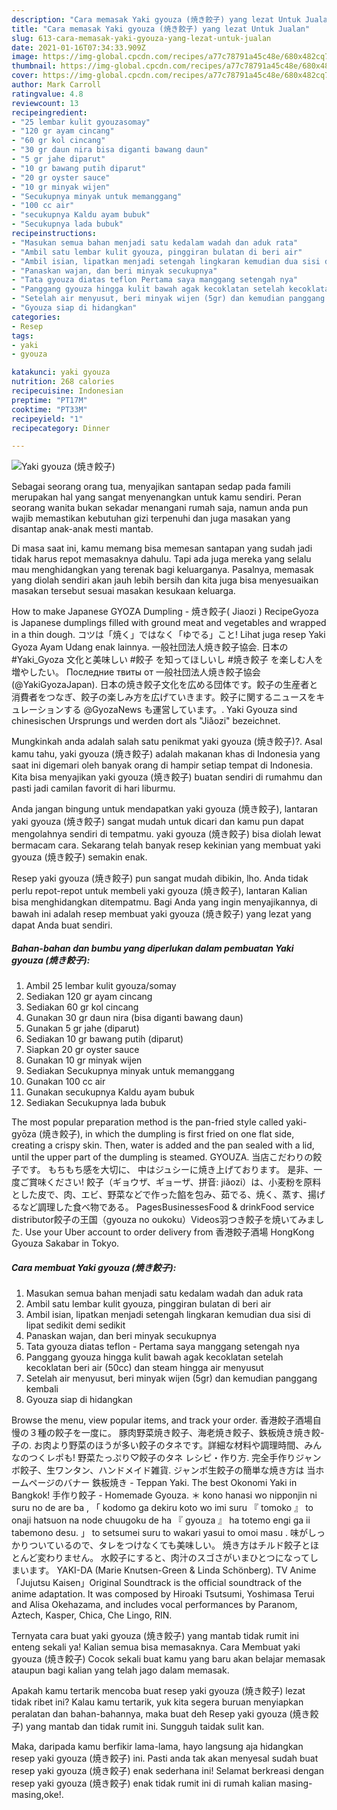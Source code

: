 ```yaml
---
description: "Cara memasak Yaki gyouza (焼き餃子) yang lezat Untuk Jualan"
title: "Cara memasak Yaki gyouza (焼き餃子) yang lezat Untuk Jualan"
slug: 613-cara-memasak-yaki-gyouza-yang-lezat-untuk-jualan
date: 2021-01-16T07:34:33.909Z
image: https://img-global.cpcdn.com/recipes/a77c78791a45c48e/680x482cq70/yaki-gyouza-焼き餃子-foto-resep-utama.jpg
thumbnail: https://img-global.cpcdn.com/recipes/a77c78791a45c48e/680x482cq70/yaki-gyouza-焼き餃子-foto-resep-utama.jpg
cover: https://img-global.cpcdn.com/recipes/a77c78791a45c48e/680x482cq70/yaki-gyouza-焼き餃子-foto-resep-utama.jpg
author: Mark Carroll
ratingvalue: 4.8
reviewcount: 13
recipeingredient:
- "25 lembar kulit gyouzasomay"
- "120 gr ayam cincang"
- "60 gr kol cincang"
- "30 gr daun nira bisa diganti bawang daun"
- "5 gr jahe diparut"
- "10 gr bawang putih diparut"
- "20 gr oyster sauce"
- "10 gr minyak wijen"
- "Secukupnya minyak untuk memanggang"
- "100 cc air"
- "secukupnya Kaldu ayam bubuk"
- "Secukupnya lada bubuk"
recipeinstructions:
- "Masukan semua bahan menjadi satu kedalam wadah dan aduk rata"
- "Ambil satu lembar kulit gyouza, pinggiran bulatan di beri air"
- "Ambil isian, lipatkan menjadi setengah lingkaran kemudian dua sisi di lipat sedikit demi sedikit"
- "Panaskan wajan, dan beri minyak secukupnya"
- "Tata gyouza diatas teflon Pertama saya manggang setengah nya"
- "Panggang gyouza hingga kulit bawah agak kecoklatan setelah kecoklatan beri air (50cc) dan steam hingga air menyusut"
- "Setelah air menyusut, beri minyak wijen (5gr) dan kemudian panggang kembali"
- "Gyouza siap di hidangkan"
categories:
- Resep
tags:
- yaki
- gyouza

katakunci: yaki gyouza 
nutrition: 268 calories
recipecuisine: Indonesian
preptime: "PT17M"
cooktime: "PT33M"
recipeyield: "1"
recipecategory: Dinner

---
```



![Yaki gyouza (焼き餃子)](https://img-global.cpcdn.com/recipes/a77c78791a45c48e/680x482cq70/yaki-gyouza-焼き餃子-foto-resep-utama.jpg)

Sebagai seorang orang tua, menyajikan santapan sedap pada famili merupakan hal yang sangat menyenangkan untuk kamu sendiri. Peran seorang  wanita bukan sekadar menangani rumah saja, namun anda pun wajib memastikan kebutuhan gizi terpenuhi dan juga masakan yang disantap anak-anak mesti mantab.

Di masa  saat ini, kamu memang bisa memesan santapan yang sudah jadi tidak harus repot memasaknya dahulu. Tapi ada juga mereka yang selalu mau menghidangkan yang terenak bagi keluarganya. Pasalnya, memasak yang diolah sendiri akan jauh lebih bersih dan kita juga bisa menyesuaikan masakan tersebut sesuai masakan kesukaan keluarga. 

How to make Japanese GYOZA Dumpling - 焼き餃子( Jiaozi ) RecipeGyoza is Japanese dumplings filled with ground meat and vegetables and wrapped in a thin dough. コツは「焼く」ではなく「ゆでる」こと! Lihat juga resep Yaki Gyoza Ayam Udang enak lainnya. 一般社団法人焼き餃子協会. 日本の #Yaki_Gyoza 文化と美味しい #餃子 を知ってほしいし #焼き餃子 を楽しむ人を増やしたい。 Последние твиты от 一般社団法人焼き餃子協会 (@YakiGyozaJapan). 日本の焼き餃子文化を広める団体です。餃子の生産者と消費者をつなぎ、餃子の楽しみ方を広げていきます。餃子に関するニュースをキュレーションする @GyozaNews も運営しています。. Yaki Gyouza sind chinesischen Ursprungs und werden dort als &#34;Jiǎozi&#34; bezeichnet.

Mungkinkah anda adalah salah satu penikmat yaki gyouza (焼き餃子)?. Asal kamu tahu, yaki gyouza (焼き餃子) adalah makanan khas di Indonesia yang saat ini digemari oleh banyak orang di hampir setiap tempat di Indonesia. Kita bisa menyajikan yaki gyouza (焼き餃子) buatan sendiri di rumahmu dan pasti jadi camilan favorit di hari liburmu.

Anda jangan bingung untuk mendapatkan yaki gyouza (焼き餃子), lantaran yaki gyouza (焼き餃子) sangat mudah untuk dicari dan kamu pun dapat mengolahnya sendiri di tempatmu. yaki gyouza (焼き餃子) bisa diolah lewat bermacam cara. Sekarang telah banyak resep kekinian yang membuat yaki gyouza (焼き餃子) semakin enak.

Resep yaki gyouza (焼き餃子) pun sangat mudah dibikin, lho. Anda tidak perlu repot-repot untuk membeli yaki gyouza (焼き餃子), lantaran Kalian bisa menghidangkan ditempatmu. Bagi Anda yang ingin menyajikannya, di bawah ini adalah resep membuat yaki gyouza (焼き餃子) yang lezat yang dapat Anda buat sendiri.

<!--inarticleads1-->

##### Bahan-bahan dan bumbu yang diperlukan dalam pembuatan Yaki gyouza (焼き餃子):

1. Ambil 25 lembar kulit gyouza/somay
1. Sediakan 120 gr ayam cincang
1. Sediakan 60 gr kol cincang
1. Gunakan 30 gr daun nira (bisa diganti bawang daun)
1. Gunakan 5 gr jahe (diparut)
1. Sediakan 10 gr bawang putih (diparut)
1. Siapkan 20 gr oyster sauce
1. Gunakan 10 gr minyak wijen
1. Sediakan Secukupnya minyak untuk memanggang
1. Gunakan 100 cc air
1. Gunakan secukupnya Kaldu ayam bubuk
1. Sediakan Secukupnya lada bubuk


The most popular preparation method is the pan-fried style called yaki-gyōza (焼き餃子), in which the dumpling is first fried on one flat side, creating a crispy skin. Then, water is added and the pan sealed with a lid, until the upper part of the dumpling is steamed. GYOUZA. 当店こだわりの餃子です。 もちもち感を大切に、 中はジュシーに焼き上げております。 是非、一度ご賞味ください! 餃子（ギョウザ、ギョーザ、拼音: jiǎozi）は、小麦粉を原料とした皮で、肉、エビ、野菜などで作った餡を包み、茹でる、焼く、蒸す、揚げるなど調理した食べ物である。 PagesBusinessesFood &amp; drinkFood service distributor餃子の王国（gyouza no oukoku）Videos羽つき餃子を焼いてみました. Use your Uber account to order delivery from 香港餃子酒場 HongKong Gyouza Sakabar in Tokyo. 

<!--inarticleads2-->

##### Cara membuat Yaki gyouza (焼き餃子):

1. Masukan semua bahan menjadi satu kedalam wadah dan aduk rata
1. Ambil satu lembar kulit gyouza, pinggiran bulatan di beri air
1. Ambil isian, lipatkan menjadi setengah lingkaran kemudian dua sisi di lipat sedikit demi sedikit
1. Panaskan wajan, dan beri minyak secukupnya
1. Tata gyouza diatas teflon - Pertama saya manggang setengah nya
1. Panggang gyouza hingga kulit bawah agak kecoklatan setelah kecoklatan beri air (50cc) dan steam hingga air menyusut
1. Setelah air menyusut, beri minyak wijen (5gr) dan kemudian panggang kembali
1. Gyouza siap di hidangkan


Browse the menu, view popular items, and track your order. 香港餃子酒場自慢の３種の餃子を一度に。 豚肉野菜焼き餃子、海老焼き餃子、鉄板焼き焼き餃-子の. お肉より野菜のほうが多い餃子のタネです。詳細な材料や調理時間、みんなのつくレポも! 野菜たっぷり♡餃子のタネ レシピ・作り方. 完全手作りジャンボ餃子、生ワンタン、ハンドメイド雑貨. ジャンボ生餃子の簡単な焼き方は 当ホームページのバナー 鉄板焼き - Teppan Yaki. The best Okonomi Yaki in Bangkok! 手作り餃子 - Homemade Gyouza. ＊ kono hanasi wo nipponjin ni suru no de are ba , 「 kodomo ga dekiru koto wo imi suru 『 tomoko 』 to onaji hatsuon na node chuugoku de ha 『 gyouza 』 ha totemo engi ga ii tabemono desu. 」 to setsumei suru to wakari yasui to omoi masu . 味がしっかりついているので、タレをつけなくても美味しい。 焼き方はチルド餃子とほとんど変わりません。 水餃子にすると、肉汁のスゴさがいまひとつになってしまいます。 YAKI-DA (Marie Knutsen-Green &amp; Linda Schönberg). TV Anime「Jujutsu Kaisen」Original Soundtrack is the official soundtrack of the anime adaptation. It was composed by Hiroaki Tsutsumi, Yoshimasa Terui and Alisa Okehazama, and includes vocal performances by Paranom, Aztech, Kasper, Chica, Che Lingo, RIN. 

Ternyata cara buat yaki gyouza (焼き餃子) yang mantab tidak rumit ini enteng sekali ya! Kalian semua bisa memasaknya. Cara Membuat yaki gyouza (焼き餃子) Cocok sekali buat kamu yang baru akan belajar memasak ataupun bagi kalian yang telah jago dalam memasak.

Apakah kamu tertarik mencoba buat resep yaki gyouza (焼き餃子) lezat tidak ribet ini? Kalau kamu tertarik, yuk kita segera buruan menyiapkan peralatan dan bahan-bahannya, maka buat deh Resep yaki gyouza (焼き餃子) yang mantab dan tidak rumit ini. Sungguh taidak sulit kan. 

Maka, daripada kamu berfikir lama-lama, hayo langsung aja hidangkan resep yaki gyouza (焼き餃子) ini. Pasti anda tak akan menyesal sudah buat resep yaki gyouza (焼き餃子) enak sederhana ini! Selamat berkreasi dengan resep yaki gyouza (焼き餃子) enak tidak rumit ini di rumah kalian masing-masing,oke!.

